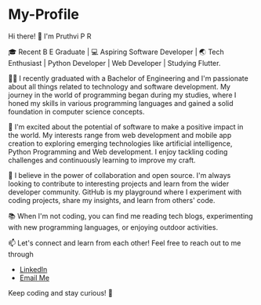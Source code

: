 # My-Profile

Hi there! 👋 I'm Pruthvi P R

🎓 Recent B E Graduate | 💻 Aspiring Software Developer | 🌏 Tech Enthusiast | Python Developer | Web Developer | Studying Flutter.

👨‍🎓 I recently graduated with a Bachelor of Engineering and I'm passionate about all things related to technology and software development. My journey in the world of programming began during my studies, where I honed my skills in various programming languages and gained a solid foundation in computer science concepts.

🚀 I'm excited about the potential of software to make a positive impact in the world. My interests range from web development and mobile app creation to exploring emerging technologies like artificial intelligence, Python Programming and Web development. I enjoy tackling coding challenges and continuously learning to improve my craft.

🌱 I believe in the power of collaboration and open source. I'm always looking to contribute to interesting projects and learn from the wider developer community. GitHub is my playground where I experiment with coding projects, share my insights, and learn from others' code.

📚 When I'm not coding, you can find me reading tech blogs, experimenting with new programming languages, or enjoying outdoor activities.

📫 Let's connect and learn from each other! Feel free to reach out to me through 
- [LinkedIn](https://www.linkedin.com/in/pruthvi-p-r-b3a409342/)  
- [Email Me](mailto:pruthvi.tavane@gmail.com)  

Keep coding and stay curious! 🚀





